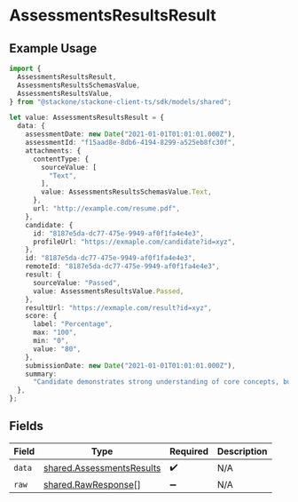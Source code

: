 # AssessmentsResultsResult

## Example Usage

```typescript
import {
  AssessmentsResultsResult,
  AssessmentsResultsSchemasValue,
  AssessmentsResultsValue,
} from "@stackone/stackone-client-ts/sdk/models/shared";

let value: AssessmentsResultsResult = {
  data: {
    assessmentDate: new Date("2021-01-01T01:01:01.000Z"),
    assessmentId: "f15aad8e-8db6-4194-8299-a525eb8fc30f",
    attachments: {
      contentType: {
        sourceValue: [
          "Text",
        ],
        value: AssessmentsResultsSchemasValue.Text,
      },
      url: "http://example.com/resume.pdf",
    },
    candidate: {
      id: "8187e5da-dc77-475e-9949-af0f1fa4e4e3",
      profileUrl: "https://exmaple.com/candidate?id=xyz",
    },
    id: "8187e5da-dc77-475e-9949-af0f1fa4e4e3",
    remoteId: "8187e5da-dc77-475e-9949-af0f1fa4e4e3",
    result: {
      sourceValue: "Passed",
      value: AssessmentsResultsValue.Passed,
    },
    resultUrl: "https://exmaple.com/result?id=xyz",
    score: {
      label: "Percentage",
      max: "100",
      min: "0",
      value: "80",
    },
    submissionDate: new Date("2021-01-01T01:01:01.000Z"),
    summary:
      "Candidate demonstrates strong understanding of core concepts, but struggles with application",
  },
};
```

## Fields

| Field                                                                         | Type                                                                          | Required                                                                      | Description                                                                   |
| ----------------------------------------------------------------------------- | ----------------------------------------------------------------------------- | ----------------------------------------------------------------------------- | ----------------------------------------------------------------------------- |
| `data`                                                                        | [shared.AssessmentsResults](../../../sdk/models/shared/assessmentsresults.md) | :heavy_check_mark:                                                            | N/A                                                                           |
| `raw`                                                                         | [shared.RawResponse](../../../sdk/models/shared/rawresponse.md)[]             | :heavy_minus_sign:                                                            | N/A                                                                           |